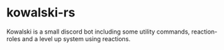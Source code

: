 # kowalski-rs
Kowalski is a small discord bot including some utility commands, reaction-roles and a level up system using reactions.
